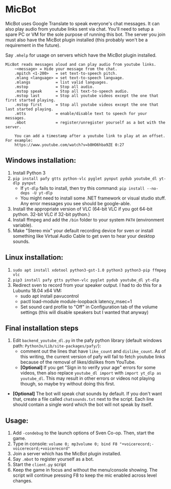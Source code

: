 # MicBot
MicBot uses Google Translate to speak everyone's chat messages. It can also play audio from youtube links sent via chat. You'll need to setup a spare PC or VM for the sole purpose of running this bot. The server you join must also have the MicBot plugin installed (this probably won't be a requirement in the future).

Say `.mhelp` for usage on servers which have the MicBot plugin installed.
```
MicBot reads messages aloud and can play audio from youtube links.
    ~<message> = Hide your message from the chat.
    .mpitch <1-200>   = set text-to-speech pitch.
    .mlang <language> = set text-to-speech language.
    .mlangs           = list valid languages.
    .mstop            = Stop all audio.
    .mstop speak      = Stop all text-to-speech audio.
    .mstop last       = Stop all youtube videos except the one that first started playing.
    .mstop first      = Stop all youtube videos except the one that last started playing.
    .mtts             = enable/disable text to speech for your messages.
    .mbot             = register/unregister yourself as a bot with the server.

    You can add a timestamp after a youtube link to play at an offset. For example:
    https://www.youtube.com/watch?v=b8HO6hba9ZE 0:27
```

## Windows installation:
1. Install Python 3
1. `pip install pafy gtts python-vlc pyglet pynput pydub youtube_dl yt-dlp pynput`
    * If `yt-dlp` fails to install, then try this command:
    `pip install --no-deps -U yt-dlp`
    * You might need to install some .NET framework or visual studio stuff. Any error messages you see should be google-able.
1. Install the appropriate version of VLC (64-bit VLC if you got 64-bit python. 32-bit VLC if 32-bit python.)
1. Install ffmpeg and add the `/bin` folder to your system `PATH` (environment variable).
1. Make "Stereo mix" your default recording device for sven or install something like Virtual Audio Cable to get sven to hear your desktop sounds.

## Linux installation:
1. `sudo apt install xdotool python3-gst-1.0 python3 python3-pip ffmpeg vlc`
1. `pip3 install pafy gtts python-vlc pyglet pydub youtube_dl yt-dlp`
1. Redirect sven to record from your speaker output. I had to do this for a Lubuntu 18.04 x64 VM:
    * sudo apt install pavucontrol
    * pactl load-module module-loopback latency_msec=1
    * Set sound card profile to "Off" in Configuration tab of the volume settings (this will disable speakers but I wanted that anyway)

## Final installation steps
1. Edit `backend_youtube_dl.py` in the pafy python library (default windows path: `Python3x/Lib/site-packages/pafy/`):
    * comment out the lines that have `like_count` and `dislike_count`. As of this writing, the current version of pafy will fail to fetch youtube links because of the removal of likes/dislikes from YouTube.
    * **[Optional]** If you get "Sign in to verify your age" errors for some videos, then also replace `youtube_dl import` with `import yt_dlp as youtube_dl`. This may result in other errors or videos not playing though, so maybe try without doing this first.
* **[Optional]** The bot will speak chat sounds by default. If you don't want that, create a file called `chatsounds.txt` next to the script. Each line should contain a single word which the bot will not speak by itself.
    
## Usage:
1. Add `-condebug` to the launch options of Sven Co-op. Then, start the game.
1. Type in console: `volume 0; mp3volume 0; bind F8 "+voicerecord;-voicerecord;+voicerecord"`
1. Join a server which has the MicBot plugin installed.
1. Say `.mbot` to register yourself as a bot.
1. Start the `client.py` script
1. Keep the game in focus and without the menu/console showing. The script will continue pressing F8 to keep the mic enabled across level changes.


